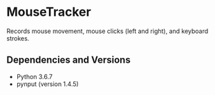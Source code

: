 # MouseTracker
Records mouse movement, mouse clicks (left and right), and keyboard strokes.

## Dependencies and Versions
- Python 3.6.7
- pynput (version 1.4.5)
